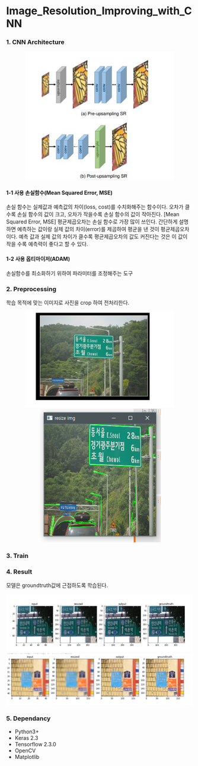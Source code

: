 # Image_Resolution_Improving_with_CNN
### 1. CNN Architecture
<div align="center">
	<img src="./Project-SRservice/Document/CNN layer.JPG" width="80%" height="50%"/>
</div>

#### 1-1 사용 손실함수(Mean Squared Error, MSE)
손실 함수는 실제값과 예측값의 차이(loss, cost)를 수치화해주는 함수이다.
오차가 클수록 손실 함수의 값이 크고, 오차가 작을수록 손실 함수의 값이 작아진다.
[Mean Squared Error, MSE]
평균제곱오차는 손실 함수로 가장 많이 쓰인다. 간단하게 설명하면 예측하는 값이랑 실제 값의 차이(error)를 제곱하여 평균을 낸 것이 평균제곱오차이다. 
예측 값과 실제 값의 차이가 클수록 평균제곱오차의 값도 커진다는 것은 이 값이 작을 수록 예측력이 좋다고 할 수 있다.

#### 1-2 사용 옵티마이저(ADAM)
손실함수를 최소화하기 위하여 파라미터를 조정해주는 도구

### 2. Preprocessing 
학습 목적에 맞는 이미지로 사진을 crop 하여 전처리한다.

<div align="center">
	<img src="./Project-SRservice/Document/train_image.png"/>
	<img src="./Project-SRservice/Document/preprocessing_image.png"/>
</div>

### 3. Train


### 4. Result
모델은 groundtruth값에 근접하도록 학습된다.
<div align="center">
	<img src="./Project-SRservice/Document/train_result.png"/>
</div>
<div align="center">
	<img src="./Project-SRservice/Document/train_result2.png"/>
</div>

### 5. Dependancy
- Python3+
- Keras 2.3
- Tensorflow 2.3.0
- OpenCV
- Matplotlib
